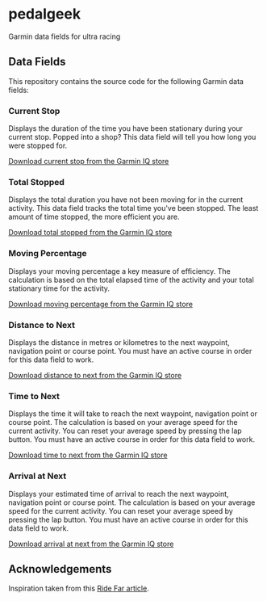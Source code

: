 # pedalgeek

Garmin data fields for ultra racing

## Data Fields

This repository contains the source code for the following Garmin data fields:

### Current Stop

Displays the duration of the time you have been stationary during your current stop. Popped into a shop? This data field will tell you how long you were stopped for.

[Download current stop from the Garmin IQ store](https://apps.garmin.com/en-US/apps/6c089aec-95e2-44cc-9e8c-10acf91a3f2b)

### Total Stopped

Displays the total duration you have not been moving for in the current activity. This data field tracks the total time you've been stopped. The least amount of time stopped, the more efficient you are.

[Download total stopped from the Garmin IQ store](https://apps.garmin.com/en-US/apps/fcb30d7a-3fed-4aa2-87f4-3dba7cbb6494)

### Moving Percentage

Displays your moving percentage a key measure of efficiency. The calculation is based on the total elapsed time of the activity and your total stationary time for the activity.

[Download moving percentage from the Garmin IQ store](https://apps.garmin.com/en-US/apps/ec411d02-50bf-43bd-8b26-50d71c3d7d1c)

### Distance to Next

Displays the distance in metres or kilometres to the next waypoint, navigation point or course point. You must have an active course in order for this data field to work.

[Download distance to next from the Garmin IQ store](https://apps.garmin.com/en-US/apps/6675eacd-8dc2-4aec-8e6e-8372f7be9824)

### Time to Next

Displays the time it will take to reach the next waypoint, navigation point or course point. The calculation is based on your average speed for the current activity. You can reset your average speed by pressing the lap button. You must have an active course in order for this data field to work.

[Download time to next from the Garmin IQ store](https://apps.garmin.com/en-US/apps/9b60a1ab-7c8c-44cf-9c94-e16122a6c01f)

### Arrival at Next

Displays your estimated time of arrival to reach the next waypoint, navigation point or course point. The calculation is based on your average speed for the current activity. You can reset your average speed by pressing the lap button. You must have an active course in order for this data field to work.

[Download arrival at next from the Garmin IQ store](https://apps.garmin.com/en-US/apps/f5d7be34-2dbe-463c-904e-c4862cf3ad55)

## Acknowledgements

Inspiration taken from this [Ride Far article](https://ridefar.info/2021/05/how-to-add-custom-data-fields-to-a-garmin-device-using-appbuilder/).

